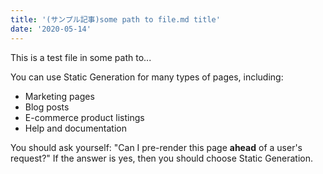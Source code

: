 ```yaml
---
title: '(サンプル記事)some path to file.md title'
date: '2020-05-14'
---
```


This is a test file in some path to...

You can use Static Generation for many types of pages, including:

- Marketing pages
- Blog posts
- E-commerce product listings
- Help and documentation

You should ask yourself: "Can I pre-render this page **ahead** of a user's request?" If the answer is yes, then you should choose Static Generation.
